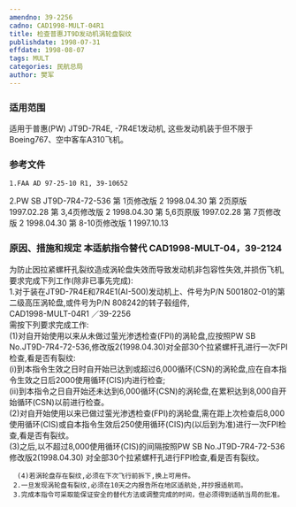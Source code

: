 ```yaml
---
amendno: 39-2256  
cadno: CAD1998-MULT-04R1  
title: 检查普惠JT9D发动机涡轮盘裂纹  
publishdate: 1998-07-31  
effdate: 1998-08-07  
tags: MULT  
categories: 民航总局  
author: 樊军  
---
```

  
### 适用范围  
适用于普惠(PW) JT9D-7R4E, -7R4E1发动机, 这些发动机装于但不限于Boeing767、空中客车A310飞机。  
  
<!--more-->  
### 参考文件  
    1.FAA AD 97-25-10 R1, 39-10652  
2.PW SB JT9D-7R4-72-536 	第 1页修改版 2 1998.04.30 第 2页原版 1997.02.28 第 3,4页修改版 2 1998.04.30 第 5,6页原版 1997.02.28 第 7页修改版 2 1998.04.30 第 8-10页修改版 1 1997.10.13  
  
### 原因、措施和规定 本适航指令替代 CAD1998-MULT-04，39-2124  
为防止因拉紧螺杆孔裂纹造成涡轮盘失效而导致发动机非包容性失效,并损伤飞机,要求完成下列工作(除非已事先完成):  
1.对于装在JT9D-7R4E和7R4E1(AI-500)发动机上、件号为P/N 5001802-01的第二级高压涡轮盘,或件号为P/N 808242的转子毂组件,  
       CAD1998-MULT-04R1   ／39-2256  
需按下列要求完成工作:  
(1)对自开始使用以来从未做过萤光渗透检查(FPI)的涡轮盘,应按照PW SB No.JT9D-7R4-72-536,修改版2(1998.04.30)对全部30个拉紧螺杆孔进行一次FPI检查,看是否有裂纹:  
        (i)到本指令生效之日时自开始已达到或超过6,000循环(CSN)的涡轮盘,应在自本指令生效之日后2000使用循环(CIS)内进行检查;  
        (ii)到本指令之日自开始还未达到6,000循环(CSN)的涡轮盘,在累积达到8,000自开始循环(CSN)以前进行检查。  
      (2)对自开始使用以来已做过萤光渗透检查(FPI)的涡轮盘,需在距上次检查后8,000使用循环(CIS)或自本指令生效后250使用循环(CIS)内(以后到为准)进行一次FPI检查,看是否有裂纹。  
(3)之后,以不超过8,000使用循环(CIS)的间隔按照PW SB No.JT9D-7R4-72-536修改版2(1998.04.30) 对全部30个拉紧螺杆孔进行FPI检查,看是否有裂纹。  
  
      (4)若涡轮盘存在裂纹,必须在下次飞行前拆下,换上可用件。  
     2.一旦发现涡轮盘有裂纹,必须在10天之内报告所在地区适航处,并抄报适航司。  
     3.完成本指令可采取能保证安全的替代方法或调整完成的时间，但必须得到适航当局的批准。  
  
